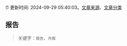 :alarm_clock: 更新时间: 2024-09-29 05:40:03。[文章来源](/README.md)、[文章分类](/TAGS.md)

## 报告


> 关键字：`报告`、`月报`



